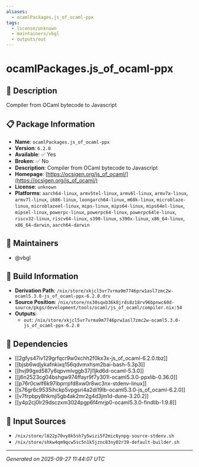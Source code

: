 ```yaml
---
aliases:
  - ocamlPackages.js_of_ocaml-ppx
tags:
  - license/unknown
  - maintainers/vbgl
  - outputs/out
---
```


# ocamlPackages.js_of_ocaml-ppx

## 📝 Description

Compiler from OCaml bytecode to Javascript

## 📋 Package Information

- **Name**: `ocamlPackages.js_of_ocaml-ppx`
- **Version**: `6.2.0`
- **Available**: ✅ Yes
- **Broken**: ✅ No
- **Description**: Compiler from OCaml bytecode to Javascript
- **Homepage**: [https://ocsigen.org/js_of_ocaml/](https://ocsigen.org/js_of_ocaml/)
- **License**: `unknown`
- **Platforms**: `aarch64-linux`, `armv5tel-linux`, `armv6l-linux`, `armv7a-linux`, `armv7l-linux`, `i686-linux`, `loongarch64-linux`, `m68k-linux`, `microblaze-linux`, `microblazeel-linux`, `mips-linux`, `mips64-linux`, `mips64el-linux`, `mipsel-linux`, `powerpc-linux`, `powerpc64-linux`, `powerpc64le-linux`, `riscv32-linux`, `riscv64-linux`, `s390-linux`, `s390x-linux`, `x86_64-linux`, `x86_64-darwin`, `aarch64-darwin`
## 👥 Maintainers

- @vbgl


## 🔧 Build Information

- **Derivation Path**: `/nix/store/xkjcl5vr7vrma9m7746prw1asl7zmc2w-ocaml5.3.0-js_of_ocaml-ppx-6.2.0.drv`
- **Source Position**: `/nix/store/ns30sqxb36k8jrds8z18rv96bpnwc60d-source/pkgs/development/tools/ocaml/js_of_ocaml/compiler.nix:54`
- **Outputs**:
  - `out`:  `/nix/store/xkjcl5vr7vrma9m7746prw1asl7zmc2w-ocaml5.3.0-js_of_ocaml-ppx-6.2.0`

## 🔗 Dependencies

- [[2gfys47iv129grfqcr9w0xchh2f0kx3x-js_of_ocaml-6.2.0.tbz]]
- [[bjsb6wdjykafnkixq156qdvmxhsm2bai-bash-5.3p3]]
- [[hvj99gxd587y6qpvmlvggb37jl1jkd6d-ocaml-5.3.0]]
- [[j6n2523cg04bshgw974ffayr9f7y301l-ocaml5.3.0-ppxlib-0.36.0]]
- [[p76r0cwlf6k97ibprrpfd8xw0r8wc3nx-stdenv-linux]]
- [[s76gr6c9535ihckp5vpgsri4a2di19lb-ocaml5.3.0-js_of_ocaml-6.2.0]]
- [[v7frpbpy8hkmji5gb4ak2mr2g4d3jm1d-dune-3.20.2]]
- [[y4p2cj0lr29dsczxm3024pgp6f4mrjp0-ocaml5.3.0-findlib-1.9.8]]

## 📁 Input Sources

- `/nix/store/l622p70vy8k5sh7y5wizi5f2mic6ynpg-source-stdenv.sh`
- `/nix/store/shkw4qm9qcw5sc5n1k5jznc83ny02r39-default-builder.sh`

---
*Generated on 2025-09-27 11:44:07 UTC*
